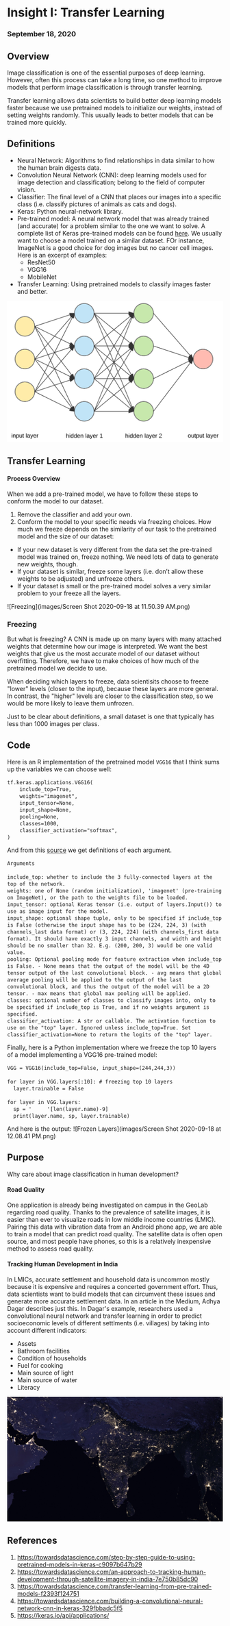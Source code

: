 # Insight I: Transfer Learning
### September 18, 2020

## Overview
Image classification is one of the essential purposes of deep learning. However, often this process can take a long time, so one method to improve models that perform image classification is through transfer learning.

Transfer learning allows data scientists to build better deep learning models faster because we use pretrained models to initialize our weights, instead of setting weights randomly. This usually leads to better models that can be trained more quickly.

## Definitions 
- Neural Network: Algorithms to find relationships in data similar to how the human brain digests data.
- Convolution Neural Network (CNN): deep learning models used for image detection and classification; belong to the field of computer vision.
- Classifier: The final level of a CNN that places our images into a specific class (i.e. classify pictures of animals as cats and dogs).
- Keras: Python neural-network library.
- Pre-trained model: A neural network model that was already trained (and accurate) for a problem similar to the one we want to solve. A complete list of Keras pre-trained models can be found [here](https://keras.io/api/applications/). We usually want to choose a model trained on a similar dataset. FOr instance, ImageNet is a good choice for dog images but no cancer cell images. Here is an excerpt of examples:
  - ResNet50
  - VGG16
  - MobileNet
- Transfer Learning: Using pretrained models to classify images faster and better.

![Neural Network](images/neural_network_image.png)

## Transfer Learning

#### Process Overview
When we add a pre-trained model, we have to follow these steps to conform the model to our dataset.

1. Remove the classifier and add your own.
2. Conform the model to your specific needs via freezing choices. How much we freeze depends on the similarity of our task to the pretrained model and the size of our dataset:
 - If your new dataset is very different from the data set the pre-trained model was trained on, freeze nothing. We need lots of data to generate new weights, though.
 - If your dataset is similar, freeze some layers (i.e. don’t allow these weights to be adjusted) and unfreeze others.
 - If your dataset is small or the pre-trained model solves a very similar problem to your freeze all the layers.

![Freezing](images/Screen Shot 2020-09-18 at 11.50.39 AM.png)

### Freezing
But what is freezing? A CNN is made up on many layers with many attached weights that determine how our image is interpreted. We want the best weights that give us the most accurate model of our dataset without overfitting. Therefore, we have to make choices of how much of the pretrained model we decide to use. 

When deciding which layers to freeze, data scientisits choose to freeze "lower" levels (closer to the input), because these layers are more general. In contrast, the "higher" levels are closer to the classification step, so we would be more likely to leave them unfrozen.

Just to be clear about definitions, a small dataset is one that typically has less than 1000 images per class. 

## Code
Here is an R implementation of the pretrained model `VGG16` that I think sums up the variables we can choose well:
```
tf.keras.applications.VGG16(
    include_top=True,
    weights="imagenet",
    input_tensor=None,
    input_shape=None,
    pooling=None,
    classes=1000,
    classifier_activation="softmax",
)
```

And from this [source](https://keras.io/api/applications/vgg/#vgg16-function) we get definitions of each argument.
```
Arguments

include_top: whether to include the 3 fully-connected layers at the top of the network.
weights: one of None (random initialization), 'imagenet' (pre-training on ImageNet), or the path to the weights file to be loaded.
input_tensor: optional Keras tensor (i.e. output of layers.Input()) to use as image input for the model.
input_shape: optional shape tuple, only to be specified if include_top is False (otherwise the input shape has to be (224, 224, 3) (with channels_last data format) or (3, 224, 224) (with channels_first data format). It should have exactly 3 input channels, and width and height should be no smaller than 32. E.g. (200, 200, 3) would be one valid value.
pooling: Optional pooling mode for feature extraction when include_top is False. - None means that the output of the model will be the 4D tensor output of the last convolutional block. - avg means that global average pooling will be applied to the output of the last convolutional block, and thus the output of the model will be a 2D tensor. - max means that global max pooling will be applied.
classes: optional number of classes to classify images into, only to be specified if include_top is True, and if no weights argument is specified.
classifier_activation: A str or callable. The activation function to use on the "top" layer. Ignored unless include_top=True. Set classifier_activation=None to return the logits of the "top" layer.
```

Finally, here is a Python implementation where we freeze the top 10 layers of a model implementing a VGG16 pre-trained model:
```
VGG = VGG16(include_top=False, input_shape=(244,244,3))

for layer in VGG.layers[:10]: # freezing top 10 layers
  layer.trainable = False
 
for layer in VGG.layers:
  sp = '     '[len(layer.name)-9]
  print(layer.name, sp, layer.trainable)
```
And here is the output:
![Frozen Layers](images/Screen Shot 2020-09-18 at 12.08.41 PM.png)

## Purpose
Why care about image classification in human development? 

#### Road Quality
One application is already being investigated on campus in the GeoLab regarding road quality. Thanks to the prevalence of satellite images, it is easier than ever to visualize roads in low middle income countries (LMIC). Pairing this data with vibration data from an Android phone app, we are able to train a model that can predict road quality. The satellite data is often open source, and most people have phones, so this is a relatively inexpensive method to assess road quality.

#### Tracking Human Development in India
In LMICs, accurate settlement and household data is uncommon mostly because it is expensive and requires a concerted government effort. Thus, data scientists want to build models that can circumvent these issues and generate more accurate settlement data. In an article in the Medium, Adhya Dagar describes just this. In Dagar's example, researchers used a convolutional neural network and transfer learning in order to predict socioeconomic levels of different settlments (i.e. villages) by taking into account different indicators:
- Assets
- Bathroom facilities
- Condition of households
- Fuel for cooking
- Main source of light
- Main source of water
- Literacy

![India CNN](images/india_from_space_2012.jpeg)

## References
1. https://towardsdatascience.com/step-by-step-guide-to-using-pretrained-models-in-keras-c9097b647b29
2. https://towardsdatascience.com/an-approach-to-tracking-human-development-through-satellite-imagery-in-india-7e750b85dc90
3. https://towardsdatascience.com/transfer-learning-from-pre-trained-models-f2393f124751
4. https://towardsdatascience.com/building-a-convolutional-neural-network-cnn-in-keras-329fbbadc5f5
5. https://keras.io/api/applications/
